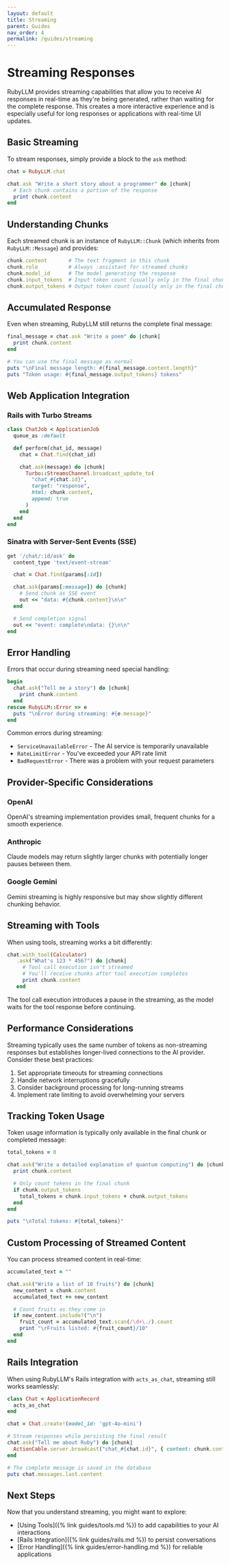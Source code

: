 ```yaml
---
layout: default
title: Streaming
parent: Guides
nav_order: 4
permalink: /guides/streaming
---
```


# Streaming Responses

RubyLLM provides streaming capabilities that allow you to receive AI responses in real-time as they're being generated, rather than waiting for the complete response. This creates a more interactive experience and is especially useful for long responses or applications with real-time UI updates.

## Basic Streaming

To stream responses, simply provide a block to the `ask` method:

```ruby
chat = RubyLLM.chat

chat.ask "Write a short story about a programmer" do |chunk|
  # Each chunk contains a portion of the response
  print chunk.content
end
```

## Understanding Chunks

Each streamed chunk is an instance of `RubyLLM::Chunk` (which inherits from `RubyLLM::Message`) and provides:

```ruby
chunk.content       # The text fragment in this chunk
chunk.role          # Always :assistant for streamed chunks
chunk.model_id      # The model generating the response
chunk.input_tokens  # Input token count (usually only in the final chunk)
chunk.output_tokens # Output token count (usually only in the final chunk)
```

## Accumulated Response

Even when streaming, RubyLLM still returns the complete final message:

```ruby
final_message = chat.ask "Write a poem" do |chunk|
  print chunk.content
end

# You can use the final message as normal
puts "\nFinal message length: #{final_message.content.length}"
puts "Token usage: #{final_message.output_tokens} tokens"
```

## Web Application Integration

### Rails with Turbo Streams

```ruby
class ChatJob < ApplicationJob
  queue_as :default

  def perform(chat_id, message)
    chat = Chat.find(chat_id)

    chat.ask(message) do |chunk|
      Turbo::StreamsChannel.broadcast_update_to(
        "chat_#{chat.id}",
        target: "response",
        html: chunk.content,
        append: true
      )
    end
  end
end
```

### Sinatra with Server-Sent Events (SSE)

```ruby
get '/chat/:id/ask' do
  content_type 'text/event-stream'

  chat = Chat.find(params[:id])

  chat.ask(params[:message]) do |chunk|
    # Send chunk as SSE event
    out << "data: #{chunk.content}\n\n"
  end

  # Send completion signal
  out << "event: complete\ndata: {}\n\n"
end
```

## Error Handling

Errors that occur during streaming need special handling:

```ruby
begin
  chat.ask("Tell me a story") do |chunk|
    print chunk.content
  end
rescue RubyLLM::Error => e
  puts "\nError during streaming: #{e.message}"
end
```

Common errors during streaming:

- `ServiceUnavailableError` - The AI service is temporarily unavailable
- `RateLimitError` - You've exceeded your API rate limit
- `BadRequestError` - There was a problem with your request parameters

## Provider-Specific Considerations

### OpenAI

OpenAI's streaming implementation provides small, frequent chunks for a smooth experience.

### Anthropic

Claude models may return slightly larger chunks with potentially longer pauses between them.

### Google Gemini

Gemini streaming is highly responsive but may show slightly different chunking behavior.

## Streaming with Tools

When using tools, streaming works a bit differently:

```ruby
chat.with_tool(Calculator)
   .ask("What's 123 * 456?") do |chunk|
     # Tool call execution isn't streamed
     # You'll receive chunks after tool execution completes
     print chunk.content
   end
```

The tool call execution introduces a pause in the streaming, as the model waits for the tool response before continuing.

## Performance Considerations

Streaming typically uses the same number of tokens as non-streaming responses but establishes longer-lived connections to the AI provider. Consider these best practices:

1. Set appropriate timeouts for streaming connections
2. Handle network interruptions gracefully
3. Consider background processing for long-running streams
4. Implement rate limiting to avoid overwhelming your servers

## Tracking Token Usage

Token usage information is typically only available in the final chunk or completed message:

```ruby
total_tokens = 0

chat.ask("Write a detailed explanation of quantum computing") do |chunk|
  print chunk.content

  # Only count tokens in the final chunk
  if chunk.output_tokens
    total_tokens = chunk.input_tokens + chunk.output_tokens
  end
end

puts "\nTotal tokens: #{total_tokens}"
```

## Custom Processing of Streamed Content

You can process streamed content in real-time:

```ruby
accumulated_text = ""

chat.ask("Write a list of 10 fruits") do |chunk|
  new_content = chunk.content
  accumulated_text += new_content

  # Count fruits as they come in
  if new_content.include?("\n")
    fruit_count = accumulated_text.scan(/\d+\./).count
    print "\rFruits listed: #{fruit_count}/10"
  end
end
```

## Rails Integration

When using RubyLLM's Rails integration with `acts_as_chat`, streaming still works seamlessly:

```ruby
class Chat < ApplicationRecord
  acts_as_chat
end

chat = Chat.create!(model_id: 'gpt-4o-mini')

# Stream responses while persisting the final result
chat.ask("Tell me about Ruby") do |chunk|
  ActionCable.server.broadcast("chat_#{chat.id}", { content: chunk.content })
end

# The complete message is saved in the database
puts chat.messages.last.content
```

## Next Steps

Now that you understand streaming, you might want to explore:

- [Using Tools]({% link guides/tools.md %}) to add capabilities to your AI interactions
- [Rails Integration]({% link guides/rails.md %}) to persist conversations
- [Error Handling]({% link guides/error-handling.md %}) for reliable applications